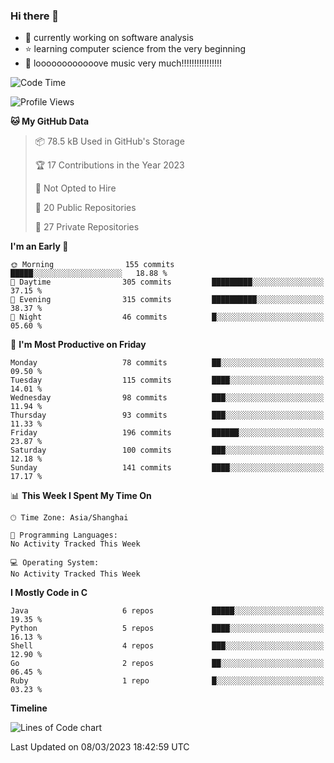 ### Hi there 👋

<!--
**rbamb/rbamb** is a ✨ _special_ ✨ repository because its `README.md` (this file) appears on your GitHub profile.

Here are some ideas to get you started:

- 🔭 I’m currently working on ...
- 🌱 I’m currently learning ...
- 👯 I’m looking to collaborate on ...
- 🤔 I’m looking for help with ...
- 💬 Ask me about ...
- 📫 How to reach me: ...
- 😄 Pronouns: ...
- ⚡ Fun fact: ...
-->

* :rocket: currently working on software analysis
* :star: learning computer science from the very beginning
* :musical_note: loooooooooooove music very much!!!!!!!!!!!!!!!!

<!--START_SECTION:waka-->
![Code Time](http://img.shields.io/badge/Code%20Time-0%20secs-blue)

![Profile Views](http://img.shields.io/badge/Profile%20Views-5-blue)

**🐱 My GitHub Data** 

> 📦 78.5 kB Used in GitHub's Storage 
 > 
> 🏆 17 Contributions in the Year 2023
 > 
> 🚫 Not Opted to Hire
 > 
> 📜 20 Public Repositories 
 > 
> 🔑 27 Private Repositories 
 > 
**I'm an Early 🐤** 

```text
🌞 Morning                155 commits         █████░░░░░░░░░░░░░░░░░░░░   18.88 % 
🌆 Daytime                305 commits         █████████░░░░░░░░░░░░░░░░   37.15 % 
🌃 Evening                315 commits         ██████████░░░░░░░░░░░░░░░   38.37 % 
🌙 Night                  46 commits          █░░░░░░░░░░░░░░░░░░░░░░░░   05.60 % 
```
📅 **I'm Most Productive on Friday** 

```text
Monday                   78 commits          ██░░░░░░░░░░░░░░░░░░░░░░░   09.50 % 
Tuesday                  115 commits         ████░░░░░░░░░░░░░░░░░░░░░   14.01 % 
Wednesday                98 commits          ███░░░░░░░░░░░░░░░░░░░░░░   11.94 % 
Thursday                 93 commits          ███░░░░░░░░░░░░░░░░░░░░░░   11.33 % 
Friday                   196 commits         ██████░░░░░░░░░░░░░░░░░░░   23.87 % 
Saturday                 100 commits         ███░░░░░░░░░░░░░░░░░░░░░░   12.18 % 
Sunday                   141 commits         ████░░░░░░░░░░░░░░░░░░░░░   17.17 % 
```


📊 **This Week I Spent My Time On** 

```text
🕑︎ Time Zone: Asia/Shanghai

💬 Programming Languages: 
No Activity Tracked This Week

💻 Operating System: 
No Activity Tracked This Week
```

**I Mostly Code in C** 

```text
Java                     6 repos             █████░░░░░░░░░░░░░░░░░░░░   19.35 % 
Python                   5 repos             ████░░░░░░░░░░░░░░░░░░░░░   16.13 % 
Shell                    4 repos             ███░░░░░░░░░░░░░░░░░░░░░░   12.90 % 
Go                       2 repos             ██░░░░░░░░░░░░░░░░░░░░░░░   06.45 % 
Ruby                     1 repo              █░░░░░░░░░░░░░░░░░░░░░░░░   03.23 % 
```



**Timeline**

![Lines of Code chart](https://raw.githubusercontent.com/rbamb/rbamb/main/assets/bar_graph.png)


 Last Updated on 08/03/2023 18:42:59 UTC
<!--END_SECTION:waka-->
